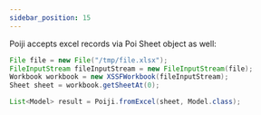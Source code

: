 ```yaml
---
sidebar_position: 15
---
```


Poiji accepts excel records via Poi Sheet object as well:

```java
File file = new File("/tmp/file.xlsx");
FileInputStream fileInputStream = new FileInputStream(file);
Workbook workbook = new XSSFWorkbook(fileInputStream);
Sheet sheet = workbook.getSheetAt(0);

List<Model> result = Poiji.fromExcel(sheet, Model.class);
```